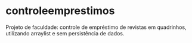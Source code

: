 # controleemprestimos
Projeto de faculdade: controle de empréstimo de revistas em quadrinhos, utilizando arraylist e sem persistência de dados.
